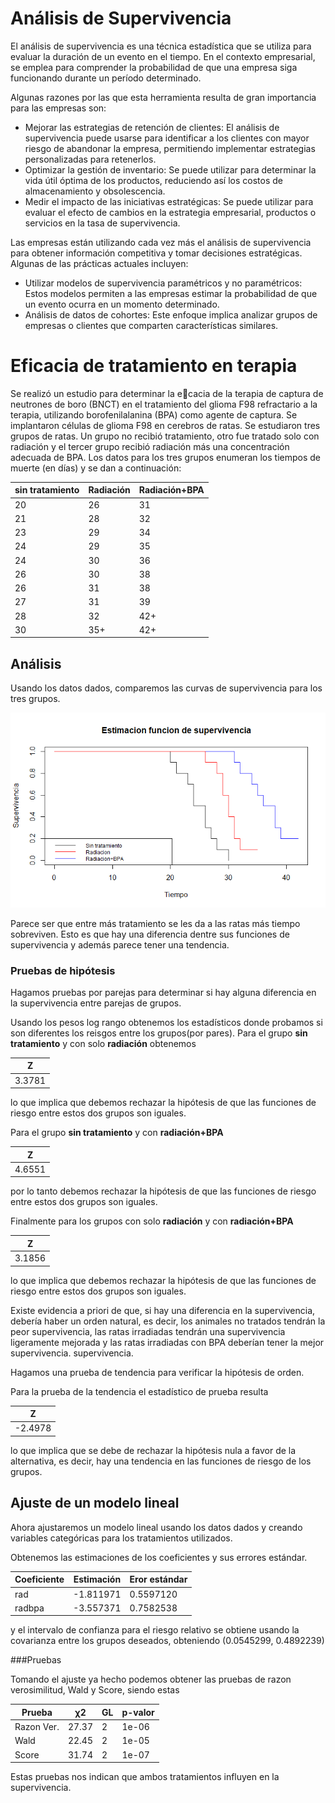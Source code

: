 # Análisis de Supervivencia

El análisis de supervivencia es una técnica estadística que se utiliza para evaluar la duración de un evento en el tiempo. En el contexto empresarial, se emplea para comprender la probabilidad de que una empresa siga funcionando durante un período determinado.

Algunas razones por las que esta herramienta resulta de gran importancia para las empresas son:
- Mejorar las estrategias de retención de clientes: El análisis de supervivencia puede usarse para identificar a los clientes con mayor riesgo de abandonar la empresa, permitiendo implementar estrategias personalizadas para retenerlos.
- Optimizar la gestión de inventario: Se puede utilizar para determinar la vida útil óptima de los productos, reduciendo así los costos de almacenamiento y obsolescencia.
- Medir el impacto de las iniciativas estratégicas: Se puede utilizar para evaluar el efecto de cambios en la estrategia empresarial, productos o servicios en la tasa de supervivencia.

Las empresas están utilizando cada vez más el análisis de supervivencia para obtener información competitiva y tomar decisiones estratégicas. Algunas de las prácticas actuales incluyen:
- Utilizar modelos de supervivencia paramétricos y no paramétricos: Estos modelos permiten a las empresas estimar la probabilidad de que un evento ocurra en un momento determinado.
- Análisis de datos de cohortes: Este enfoque implica analizar grupos de empresas o clientes que comparten características similares.

# Eficacia de tratamiento en terapia

Se realizó un estudio para determinar la ecacia de la terapia de captura de
neutrones de boro (BNCT) en el tratamiento del glioma F98 refractario a la terapia, utilizando borofenilalanina (BPA) como agente de captura. Se implantaron células de glioma F98 en cerebros de ratas. Se estudiaron tres grupos de ratas. Un grupo no recibió tratamiento, otro fue tratado solo con radiación y el tercer grupo recibió radiación más una concentración adecuada de BPA. Los datos para los tres grupos enumeran los tiempos de muerte (en días) y se dan a continuación:

| sin tratamiento | Radiación | Radiación+BPA |
|-----------------|-----------|---------------|
|20               | 26        | 31            |
|21               | 28        | 32            |
|23               | 29        | 34            |
|24               | 29        | 35            |
|24               | 30        | 36            |
|26               | 30        | 38            |
|26               | 31        | 38            |
|27               | 31        | 39            |
|28               | 32        | 42+           |
|30               | 35+       | 42+           |

## Análisis

Usando los datos dados, comparemos las curvas de supervivencia para los tres grupos.

![Curvas de supervivencia](imagenes/Grafica.png)

Parece ser que entre más tratamiento se les da a las ratas más tiempo sobreviven. Esto es que hay una diferencia dentre sus funciones de supervivencia y además parece tener una tendencia. 

### Pruebas de hipótesis

Hagamos pruebas por parejas para determinar si hay alguna diferencia en la supervivencia entre parejas de grupos.

Usando los pesos log rango obtenemos los estadísticos donde probamos si son diferentes los reisgos entre los grupos(por pares). Para el grupo **sin tratamiento** y con solo **radiación** obtenemos 

| Z    |
|------|
|3.3781| 

lo que implica que debemos rechazar la hipótesis de que las funciones de riesgo entre estos dos grupos son iguales.

 Para el grupo **sin tratamiento** y con **radiación+BPA**
 
| Z    |
|------|
|4.6551|

por lo tanto debemos rechazar la hipótesis de que las funciones de riesgo entre estos dos grupos son iguales.


Finalmente para los grupos con solo **radiación** y con **radiación+BPA**

| Z    |
|------|
|3.1856|

lo que implica que debemos rechazar la hipótesis de que las funciones de riesgo entre estos
dos grupos son iguales.

Existe evidencia a priori de que, si hay una diferencia en la supervivencia, debería haber un orden natural, es decir, los animales no tratados tendrán la peor supervivencia, las ratas irradiadas tendrán una supervivencia ligeramente mejorada y las ratas irradiadas con BPA deberían tener la mejor supervivencia. supervivencia.

Hagamos una prueba de tendencia para verificar la hipótesis de orden.

Para la prueba de la tendencia el estadístico de prueba resulta 

| Z     |
|-------|
|-2.4978|

lo que implica que se debe de rechazar la hipótesis nula a favor de la alternativa, es decir, hay una tendencia en las funciones de riesgo de los grupos.

## Ajuste de un modelo lineal

Ahora ajustaremos un modelo lineal usando los datos dados y creando variables categóricas para los tratamientos utilizados.

Obtenemos las estimaciones de los coeficientes y sus errores estándar.

|Coeficiente | Estimación | Eror estándar |
|------------|------------|---------------|
|rad         | -1.811971  | 0.5597120     |
|radbpa      | -3.557371  | 0.7582538     |

y el intervalo de confianza para el riesgo relativo se obtiene usando la covarianza entre los grupos deseados, obteniendo
(0.0545299, 0.4892239)

###Pruebas

Tomando el ajuste ya hecho podemos obtener las pruebas de razon verosimilitud, Wald y Score, siendo estas

| Prueba    | χ2    | GL| p-valor |
|-----------|-------|---|---------|
|Razon Ver. | 27.37 | 2 | 1e-06   |
|Wald       | 22.45 | 2 | 1e-05   |
|Score      | 31.74 | 2 | 1e-07   |

Estas pruebas nos indican que ambos tratamientos influyen en la supervivencia.


